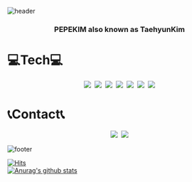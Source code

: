 ![header](https://capsule-render.vercel.app/api?type=wave&color=auto&height=300&section=header&text=PePeKim&fontSize=90)

<h3><p align="center">PEPEKIM also known as TaehyunKim</p></h3>

# 💻Tech💻

<p align="center">
<img style={{width: "10px"}} src="https://img.shields.io/badge/JavaScript-F7DF1E?style=flat-square&logo=JavaScript&logoColor=white"/></a>&nbsp&nbsp<img src="https://img.shields.io/badge/HTML5-E34F26?style=flat-square&logo=HTML5&logoColor=white"/></a>&nbsp&nbsp<img src="https://img.shields.io/badge/CSS3-1572B6?style=flat-square&logo=CSS3&logoColor=white"/></a>&nbsp&nbsp<img src="https://img.shields.io/badge/React-61DAFB?style=flat-square&logo=React&logoColor=white"/></a>&nbsp&nbsp<img src="https://img.shields.io/badge/styledComponents-DB7093?style=flat-square&logo=styled%2Dcomponents&logoColor=white"/></a>&nbsp&nbsp<img src="https://img.shields.io/badge/Git-F05032?style=flat-square&logo=Git&logoColor=white"/></a>&nbsp&nbsp<img src="https://img.shields.io/badge/ReactNative-black?style=flat-square&logo=React&logoColor=white"/></a>
</p>

# 📞Contact📞

<p align="center">
<a href="https://velog.io/@taehyunkim"><img src="https://img.shields.io/badge/Velog-00B336?style=flat-square&logo=Vimeo&logoColor=white"/></a><a/>&nbsp&nbsp<a href="mailto:polepole0733@gmail.com"><img src="https://img.shields.io/badge/Gmail-D14836?style=flat-square&logo=Gmail&logoColor=white"/></a></a>

</p>

![footer](https://capsule-render.vercel.app/api?type=wave&color=auto&height=300&section=footer&text=PePeKim&fontSize=90)

[![Hits](https://hits.seeyoufarm.com/api/count/incr/badge.svg?url=https%3A%2F%2Fgithub.com%2Fgjbae1212%2Fhit-counter)](https://hits.seeyoufarm.com)                    
[![Anurag's github stats](https://github-readme-stats.vercel.app/api?username=pepekim)](https://github.com/anuraghazra/github-readme-stats)
